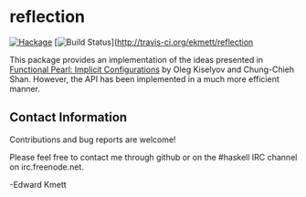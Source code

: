 reflection
==========

[![Hackage](https://img.shields.io/hackage/v/reflection.svg)](https://hackage.haskell.org/package/reflection) [![Build Status](https://secure.travis-ci.org/ekmett/reflection.png?branch=master)](http://travis-ci.org/ekmett/reflection

This package provides an implementation of the ideas presented in [Functional Pearl: Implicit Configurations](http://okmij.org/ftp/Haskell/tr-15-04.pdf) by Oleg Kiselyov and Chung-Chieh Shan. However, the API has been implemented in a much more efficient manner.

Contact Information
-------------------

Contributions and bug reports are welcome!

Please feel free to contact me through github or on the #haskell IRC channel on irc.freenode.net.

-Edward Kmett
